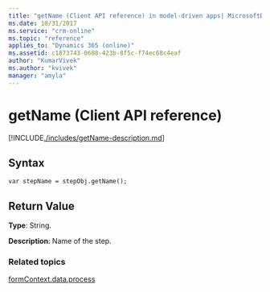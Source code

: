 ```yaml
---
title: "getName (Client API reference) in model-driven apps| MicrosoftDocs"
ms.date: 10/31/2017
ms.service: "crm-online"
ms.topic: "reference"
applies_to: "Dynamics 365 (online)"
ms.assetid: c1873743-0608-423b-8f5c-f74ec68c4eaf
author: "KumarVivek"
ms.author: "kvivek"
manager: "amyla"
---
```

# getName (Client API reference)



[!INCLUDE[./includes/getName-description.md](./includes/getName-description.md)]

## Syntax

`var stepName = stepObj.getName();`

## Return Value

**Type**: String. 

**Description**: Name of the step.

### Related topics
 
[formContext.data.process](../../formContext-data-process.md)

